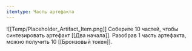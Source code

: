 ```yaml
---
itemtype: Часть артефакта
---
```

![[Temp/Placeholder_Artifact_Item.png]]
Соберите 10 частей, чтобы синтезировать артефакт [[Два начала]]. Разобрав  1 часть артефакта, можно получить 10 [[Бронзовый токен]].
